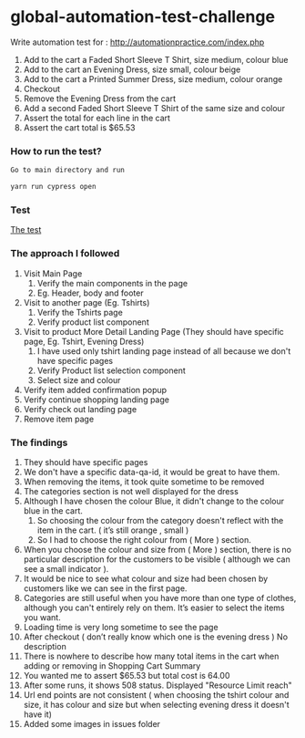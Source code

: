 # global-automation-test-challenge

Write automation test for : http://automationpractice.com/index.php

1. Add to the cart a Faded Short Sleeve T Shirt, size medium, colour blue
2. Add to the cart an Evening Dress, size small, colour beige
3. Add to the cart a Printed Summer Dress, size medium, colour orange
4. Checkout
5. Remove the Evening Dress from the cart
6. Add a second Faded Short Sleeve T Shirt of the same size and colour
7. Assert the total for each line in the cart
8. Assert the cart total is $65.53

### How to run the test? ###

```sh
Go to main directory and run 

yarn run cypress open
```

### Test ###
[The test](https://github.com/wonmaungthein/global-challenge/blob/main/cypress/e2e/1-getting-started/buy-shirt.cy.js)

### The approach I followed ###
1. Visit Main Page
    1. Verify the main components in the page
    2. Eg. Header, body and footer
2. Visit to another page (Eg. Tshirts)
    1. Verify the Tshirts page
    2. Verify product list component
3. Visit to product More Detail Landing Page (They should have specific page, Eg. Tshirt, Evening Dress)
    1. I have used only tshirt landing page instead of all because we don't have specific pages
    2. Verify Product list selection component
    3. Select size and colour
4. Verify item added confirmation popup
5. Verify continue shopping landing page
6. Verify check out landing page
7. Remove item page

### The findings ###
1. They should have specific pages
2. We don't have a specific data-qa-id, it would be great to have them.
3. When removing the items, it took quite sometime to be removed
4. The categories section is not well displayed for the dress
5. Although I have chosen the colour Blue, it didn't change to the colour blue in the cart.
    1. So choosing the colour from the category doesn't reflect with the item in the cart. ( it’s still orange , small )
    2. So I had to choose the right colour from ( More ) section.
6. When you choose the colour and size from ( More ) section, there is no particular description for the customers to be visible ( although we can see a small indicator ).
7. It would be nice to see what colour and size had been chosen by customers like we can see in the first page.
8. Categories are still useful when you have more than one type of clothes, although you can't entirely rely on them. It’s easier to select the items you want.
9. Loading time is very long sometime to see the page
10. After checkout ( don’t really know which one is the evening dress ) No description
11. There is nowhere to describe how many total items in the cart when adding or removing in Shopping Cart Summary
12. You wanted me to assert $65.53 but total cost is 64.00
13. After some runs, it shows 508 status. Displayed "Resource Limit reach"
14. Url end points are not consistent ( when choosing the tshirt colour and size, it has colour and size but when selecting evening dress it doesn't have it)
15. Added some images in issues folder

